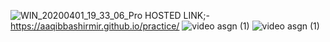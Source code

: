 ![WIN_20200401_19_33_06_Pro](https://github.com/AaqibBashirMir/practice/assets/35392012/ab84382d-50f1-40ab-b407-55800a8550ae)
HOSTED LINK;-https://aaqibbashirmir.github.io/practice/
![video asgn (1)](https://github.com/AaqibBashirMir/practice/assets/35392012/42d64f29-59e0-41e4-963c-4e370b0a61c7)
![video asgn (1)](https://github.com/AaqibBashirMir/practice/assets/35392012/7abba9fb-4977-4ad3-9885-f4980f5e911b)

